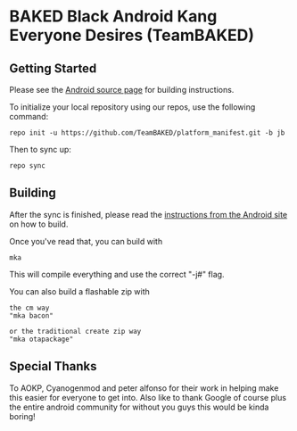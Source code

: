BAKED Black Android Kang Everyone Desires (TeamBAKED)
=====================================================

Getting Started
---------------

Please see the [Android source page](http://source.android.com/source/index.html) for building instructions.

To initialize your local repository using our repos, use the following command:

    repo init -u https://github.com/TeamBAKED/platform_manifest.git -b jb

Then to sync up:

    repo sync

Building
--------

After the sync is finished, please read the [instructions from the Android site](http://s.android.com/source/building.html) on how to build.

Once you've read that, you can build with

    mka

This will compile everything and use the correct "-j#" flag.

You can also build a flashable zip with

    the cm way
    "mka bacon"

    or the traditional create zip way
    "mka otapackage"


Special Thanks
--------------
To AOKP, Cyanogenmod and peter alfonso for their work in helping make this easier for everyone to get into. Also like to thank Google of course plus the entire android community for without you guys this would be kinda boring!
